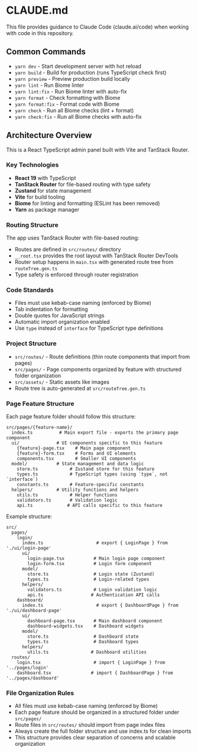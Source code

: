 # CLAUDE.md

This file provides guidance to Claude Code (claude.ai/code) when working with code in this repository.

## Common Commands

- `yarn dev` - Start development server with hot reload
- `yarn build` - Build for production (runs TypeScript check first)
- `yarn preview` - Preview production build locally
- `yarn lint` - Run Biome linter
- `yarn lint:fix` - Run Biome linter with auto-fix
- `yarn format` - Check formatting with Biome
- `yarn format:fix` - Format code with Biome
- `yarn check` - Run all Biome checks (lint + format)
- `yarn check:fix` - Run all Biome checks with auto-fix

## Architecture Overview

This is a React TypeScript admin panel built with Vite and TanStack Router.

### Key Technologies
- **React 19** with TypeScript
- **TanStack Router** for file-based routing with type safety
- **Zustand** for state management
- **Vite** for build tooling
- **Biome** for linting and formatting (ESLint has been removed)
- **Yarn** as package manager

### Routing Structure
The app uses TanStack Router with file-based routing:
- Routes are defined in `src/routes/` directory
- `__root.tsx` provides the root layout with TanStack Router DevTools
- Router setup happens in `main.tsx` with generated route tree from `routeTree.gen.ts`
- Type safety is enforced through router registration

### Code Standards
- Files must use kebab-case naming (enforced by Biome)
- Tab indentation for formatting
- Double quotes for JavaScript strings
- Automatic import organization enabled
- Use `type` instead of `interface` for TypeScript type definitions

### Project Structure
- `src/routes/` - Route definitions (thin route components that import from pages)
- `src/pages/` - Page components organized by feature with structured folder organization
- `src/assets/` - Static assets like images
- Route tree is auto-generated at `src/routeTree.gen.ts`

### Page Feature Structure
Each page feature folder should follow this structure:
```
src/pages/{feature-name}/
  index.ts          # Main export file - exports the primary page component
  ui/              # UI components specific to this feature
    {feature}-page.tsx    # Main page component
    {feature}-form.tsx    # Forms and UI elements
    components.tsx        # Smaller UI components
  model/           # State management and data logic
    store.ts            # Zustand store for this feature
    types.ts            # TypeScript types (using `type`, not `interface`)
    constants.ts        # Feature-specific constants
  helpers/         # Utility functions and helpers
    utils.ts            # Helper functions
    validators.ts       # Validation logic
    api.ts             # API calls specific to this feature
```

Example structure:
```
src/
  pages/
    login/
      index.ts                    # export { LoginPage } from './ui/login-page'
      ui/
        login-page.tsx           # Main login page component
        login-form.tsx           # Login form component
      model/
        store.ts                 # Login state (Zustand)
        types.ts                 # Login-related types
      helpers/
        validators.ts            # Login validation logic
        api.ts                  # Authentication API calls
    dashboard/
      index.ts                    # export { DashboardPage } from './ui/dashboard-page'
      ui/
        dashboard-page.tsx       # Main dashboard component
        dashboard-widgets.tsx    # Dashboard widgets
      model/
        store.ts                 # Dashboard state
        types.ts                 # Dashboard types
      helpers/
        utils.ts                # Dashboard utilities
  routes/
    login.tsx                    # import { LoginPage } from '../pages/login'
    dashboard.tsx               # import { DashboardPage } from '../pages/dashboard'
```

### File Organization Rules
- All files must use kebab-case naming (enforced by Biome)
- Each page feature should be organized in a structured folder under `src/pages/`
- Route files in `src/routes/` should import from page index files
- Always create the full folder structure and use index.ts for clean imports
- This structure provides clear separation of concerns and scalable organization